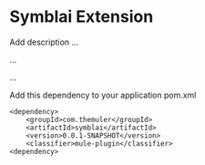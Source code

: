 # Symblai Extension

Add description ...


...


...


Add this dependency to your application pom.xml

```
<dependency>
    <groupId>com.themuler</groupId>
    <artifactId>symblai</artifactId>
    <version>0.0.1-SNAPSHOT</version>
    <classifier>mule-plugin</classifier>
<dependency>
```
